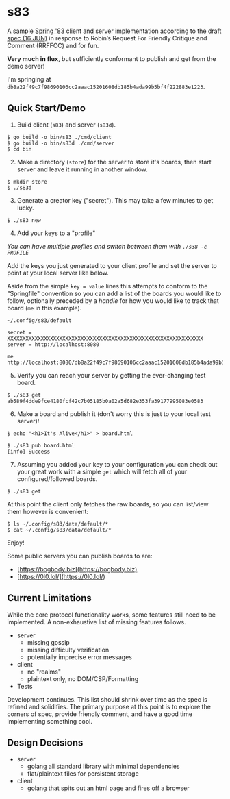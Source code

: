 # s83

A sample [Spring '83](https://www.robinsloan.com/lab/specifying-spring-83/)
client and server implementation according to the draft
[spec (16 JUN)](https://github.com/robinsloan/spring-83-spec/blob/main/draft-20220616.md)
in response to Robin’s Request For Friendly Critique and Comment (RRFFCC) and
for fun.

**Very much in flux**, but sufficiently conformant to publish and get from the
demo server!

I'm springing at `db8a22f49c7f98690106cc2aaac15201608db185b4ada99b5bf4f222883e1223`.

## Quick Start/Demo

1. Build client (`s83`) and server (`s83d`).
```
$ go build -o bin/s83 ./cmd/client
$ go build -o bin/s83d ./cmd/server
$ cd bin
```

2. Make a directory (`store`) for the server to store it's boards, then start server
and leave it running in another window.
```
$ mkdir store
$ ./s83d
```

3. Generate a creator key ("secret"). This may take a few minutes to get lucky.
```
$ ./s83 new
```

4. Add your keys to a "profile"

_You can have multiple profiles and switch between them with `./s38 -c PROFILE`_

Add the keys you just generated to your client profile and set the server to
point at your local server like below.

Aside from the simple `key = value` lines this attempts to conform to the
"Springfile" convention so you can add a list of the boards you would like to
follow, optionally preceded by a _handle_ for how you would like to track that
board (`me` in this example).

`~/.config/s83/default`
```
secret = XXXXXXXXXXXXXXXXXXXXXXXXXXXXXXXXXXXXXXXXXXXXXXXXXXXXXXXXXXXXXXXX
server = http://localhost:8080

me
http://localhost:8080/db8a22f49c7f98690106cc2aaac15201608db185b4ada99b5bf4f222883e1223
```

5. Verify you can reach your server by getting the ever-changing test board.
```
$ ./s83 get ab589f4dde9fce4180fcf42c7b05185b0a02a5d682e353fa39177995083e0583
```

6. Make a board and publish it (don't worry this is just to your local test
   server)!
```
$ echo "<h1>It's Alive</h1>" > board.html

$ ./s83 pub board.html
[info] Success
```

7. Assuming you added your key to your configuration you can check out your great
work with a simple `get` which will fetch all of your configured/followed boards.
```
$ ./s83 get
```

At this point the client only fetches the raw boards, so you can list/view them
however is convenient:
```
$ ls ~/.config/s83/data/default/*
$ cat ~/.config/s83/data/default/*
```

Enjoy!

Some public servers you can publish boards to are:
- [https://bogbody.biz](https://bogbody.biz)
- [https://0l0.lol/](https://0l0.lol/)

## Current Limitations

While the core protocol functionality works, some features still need to be
implemented. A non-exhaustive list of missing features follows.

- server
	- missing gossip
	- missing difficulty verification
	- potentially imprecise error messages
- client
	- no "realms"
	- plaintext only, no DOM/CSP/Formatting
- Tests

Development continues. This list should shrink over time as the spec is refined
and solidifies. The primary purpose at this point is to explore the corners of
spec, provide friendly comment, and have a good time implementing something
cool.

## Design Decisions

- server
  - golang all standard library with minimal dependencies
  - flat/plaintext files for persistent storage
- client
  - golang that spits out an html page and fires off a browser
